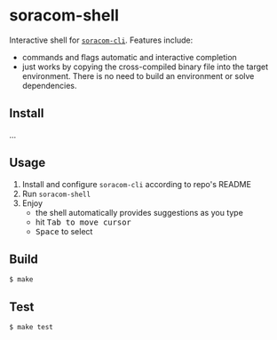 # soracom-shell

Interactive shell for [`soracom-cli`](https://github.com/soracom/soracom-cli/). Features include:

- commands and flags automatic and interactive completion
- just works by copying the cross-compiled binary file into the target environment. There is no need to build an environment or solve dependencies.

## Install

...

## Usage

1. Install and configure `soracom-cli` according to repo's README
2. Run `soracom-shell`
3. Enjoy
    - the shell automatically provides suggestions as you type
    - hit <kbd>Tab</kdb> to move cursor
    - <kbd>Space</kbd> to select

## Build

```console
$ make
```

## Test

```console
$ make test
```
